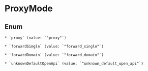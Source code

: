 
# ProxyMode

## Enum


    * `proxy` (value: `"proxy"`)

    * `forwardSingle` (value: `"forward_single"`)

    * `forwardDomain` (value: `"forward_domain"`)

    * `unknownDefaultOpenApi` (value: `"unknown_default_open_api"`)



